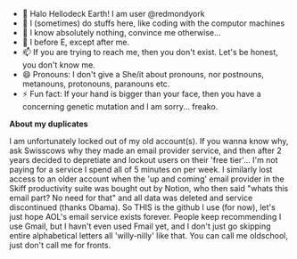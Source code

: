 - 👋 Halo Hellodeck Earth! I am user @redmondyork
- 👀 I (sometimes) do stuffs here, like coding with the computor machines
- 🌱 I know absolutely nothing, convince me otherwise...
- 💞️ I before E, except after me.
- 📫 If you are trying to reach me, then you don't exist. Let's be honest, you don't know me.
- 😄 Pronouns: I don't give a She/it about pronouns, nor postnouns, metanouns, protonouns, paranouns etc.
- ⚡ Fun fact: If your hand is bigger than your face, then you have a concerning genetic mutation and I am sorry... freako.

**__About my duplicates__**

I am unfortunately locked out of my old account(s). If you wanna know why, ask Swisscows why they made an email provider service, and then after 2 years decided to 
depretiate and lockout users on their 'free tier'... I'm not paying for a service I spend all of 5 minutes on per week. I similarly lost access to an older account
when the 'up and coming' email provider in the Skiff productivity suite was bought out by Notion, who then said "whats this email part? No need for that" and all 
data was deleted and service discontinued (thanks Obama). So THIS is the github I use (for now), let's just hope AOL's email service exists forever. People keep 
recommending I use Gmail, but I havn't even used Fmail yet, and I don't just go skipping entire alphabetical letters all 'willy-nilly' like that. You can call me
oldschool, just don't call me for fronts.
<!---
redmondyork/redmondyork is a ✨ special ✨ repository because its `README.md` (this file) appears on your GitHub profile.
You can click the Preview link to take a look at your changes.
--->
